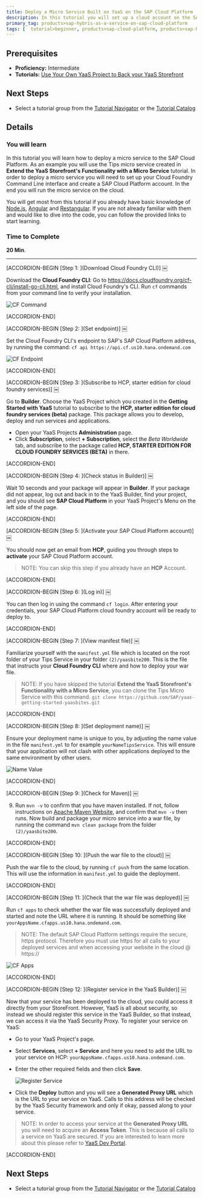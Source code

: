 ```yaml
---
title: Deploy a Micro Service Built on YaaS on the SAP Cloud Platform
description: In this tutorial you will set up a cloud account on the SAP Cloud Platform through your YaaS project. You will then deploy your Tips micro service to the cloud and point your Storefront to it.
primary_tag: products>sap-hybris-as-a-service-on-sap-cloud-platform
tags: [  tutorial>beginner, products>sap-cloud-platform, products>sap-hybris-as-a-service-on-sap-cloud-platform ]
---
```

## Prerequisites  
- **Proficiency:** Intermediate
- **Tutorials:** [Use Your Own YaaS Project to Back your YaaS Storefront](http://www.sap.com/developer/tutorials/yaas-create-project-backing-storefront.html)

## Next Steps
 - Select a tutorial group from the [Tutorial Navigator](http://www.sap.com/developer/tutorial-navigator.html) or the [Tutorial Catalog](https://www.sap.com/developer/tutorial-navigator.tutorials.html)

## Details
### You will learn  
In this tutorial you will learn how to deploy a micro service to the SAP Cloud Platform. As an example you will use the Tips micro service created in **Extend the YaaS Storefront's Functionality with a Micro Service** tutorial. In order to deploy a micro service you will need to set up your Cloud Foundry Command Line interface and create a SAP Cloud Platform account. In the end you will run the micro service on the cloud.

You will get most from this tutorial if you already have basic knowledge of [Node.js](https://www.youtube.com/watch?v=pU9Q6oiQNd0), [Angular](https://docs.angularjs.org/guide/directive) and [Restangular](https://github.com/mgonto/restangular#starter-guide). If you are not already familiar with them and would like to dive into the code, you can follow the provided links to start learning.

### Time to Complete
**20 Min**.

---

[ACCORDION-BEGIN [Step 1: ](Download Cloud Foundry CLI)] ￼

Download the **Cloud Foundry CLI**: Go to https://docs.cloudfoundry.org/cf-cli/install-go-cli.html, and install Cloud Foundry's CLI. Run `cf` commands from your command line to verify your installation.

![CF Command](cf-command.PNG)


[ACCORDION-END]

[ACCORDION-BEGIN [Step 2: ](Set endpoint)] ￼

Set the Cloud Foundry CLI's endpoint to SAP's SAP Cloud Platform address, by running the command: `cf api https://api.cf.us10.hana.ondemand.com`

![CF Endpoint](cf-cli-endpoint.PNG)


[ACCORDION-END]

[ACCORDION-BEGIN [Step 3: ](Subscribe to HCP, starter edition for cloud foundry services)] ￼

Go to **Builder**. Choose the YaaS Project which you created in the **Getting Started with YaaS** tutorial to subscribe to the **HCP, starter edition for cloud foundry services (beta)** package. This package allows you to develop, deploy and run services and applications.
- Open your YaaS Projects **Administration** page.
- Click **Subscription**, select **+ Subscription**, select the *Beta Worldwide* tab, and subscribe to the package called **HCP, STARTER EDITION FOR CLOUD FOUNDRY SERVICES (BETA)** in there.


[ACCORDION-END]

[ACCORDION-BEGIN [Step 4: ](Check status in Builder)] ￼

Wait 10 seconds and your package will appear in **Builder**. If your package did not appear, log out and back in to the YaaS Builder, find your project, and you should see **SAP Cloud Platform** in your YaaS Project's Menu on the left side of the page.


[ACCORDION-END]

[ACCORDION-BEGIN [Step 5: ](Activate your SAP Cloud Platform account)] ￼

You should now get an email from **HCP**, guiding you through steps to **activate** your SAP Cloud Platform account.

> NOTE: You can skip this step if you already have an **HCP** Account.


[ACCORDION-END]

[ACCORDION-BEGIN [Step 6: ](Log in)] ￼

You can then log in using the command `cf login`. After entering your credentials, your SAP Cloud Platform cloud foundry account will be ready to deploy to.


[ACCORDION-END]

[ACCORDION-BEGIN [Step 7: ](View manifest file)] ￼

Familiarize yourself with the `manifest.yml` file which is located on the root folder of your Tips Service in your folder `(2)/yaasbite200`. This is the file that instructs your **Cloud Foundry CLI** where and how to deploy your war file.

> NOTE: If you have skipped the tutorial **Extend the YaaS Storefront's Functionality with a Micro Service**, you can clone the Tips Micro Service with this command. `git clone https://github.com/SAP/yaas-getting-started-yaasbites.git`


[ACCORDION-END]

[ACCORDION-BEGIN [Step 8: ](Set deployment name)] ￼

Ensure your deployment name is unique to you, by adjusting the name value in the file `manifest.yml` to for example `yourNameTipsService`.  This will ensure that your application will not clash with other applications deployed to the same environment by other users.

![Name Value](tipsService.PNG)


[ACCORDION-END]

[ACCORDION-BEGIN [Step 9: ](Check for Maven)] ￼

9. Run `mvn -v` to confirm that you have maven installed. If not, follow instructions on [Apache Maven Website](https://maven.apache.org/install.html), and confirm that  `mvn -v` then runs.   Now build and package your micro service into a war file, by running the command `mvn clean package` from the folder `(2)/yaasbite200`.


[ACCORDION-END]

[ACCORDION-BEGIN [Step 10: ](Push the war file to the cloud)] ￼

Push the war file to the cloud, by running `cf push` from the same location. This will use the information in `manifest.yml` to guide the deployment.


[ACCORDION-END]

[ACCORDION-BEGIN [Step 11: ](Check that the war file was deployed)] ￼

Run `cf apps` to check whether the war file was successfully deployed and started and note the URL where it is running. It should be something like `yourAppsName.cfapps.us10.hana.ondemand.com`.

> NOTE: The default SAP Cloud Platform settings require the secure, https protocol. Therefore you must use https for all calls to your deployed services and when accessing your website in the cloud @ https://

![CF Apps](cf-apps.PNG)


[ACCORDION-END]

[ACCORDION-BEGIN [Step 12: ](Register service in the YaaS Builder)] ￼

Now that your service has been deployed to the cloud, you could access it directly from your StoreFront. However, YaaS is all about security, so instead we should  register this service in the YaaS Builder, so that instead, we can access it via the YaaS Security Proxy.  To register your service on YaaS:
- Go to your YaaS Project's page.
- Select **Services**, select **+ Service** and here you need to add the URL to your service on HCP: `yourAppsName.cfapps.us10.hana.ondemand.com`.
- Enter the other required fields and then click **Save**.

    ![Register Service](register-service.PNG)

- Click the **Deploy** button and you will see a **Generated Proxy URL** which is the URL to your service on YaaS. Calls to this address will be checked by the YaaS Security framework and only if okay, passed along to your service.

> NOTE: In order to access your service at the  **Generated Proxy URL** you will need to acquire an **Access Token**. This is because all calls to a service on YaaS are secured. If you are interested to learn more about this please refer to [YaaS Dev Portal](https://devportal.yaas.io/).  


[ACCORDION-END]

## Next Steps
 - Select a tutorial group from the [Tutorial Navigator](http://www.sap.com/developer/tutorial-navigator.html) or the [Tutorial Catalog](https://www.sap.com/developer/tutorial-navigator.tutorials.html)
